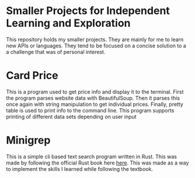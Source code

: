 # Smaller Projects for Independent Learning and Exploration
This repository holds my smaller projects. They are mainly for me to learn new APIs or languages. They tend to be focused on a concise solution to a a challenge that was of personal interest. 

# Card Price
This is a program used to get price info and display it to the terminal. First the program parses website data with BeautifulSoup. Then it parses this once again with string manipulation to get individual prices. Finally, pretty table is used to print info to the command line. This program supports printing of different data sets depending on user input

# Minigrep
This is a simple cli based text search program written in Rust. This was made by following the official Rust book here [here](https://doc.rust-lang.org/stable/book/). This was made as a way to implement the skills I learned while following the textbook. 
